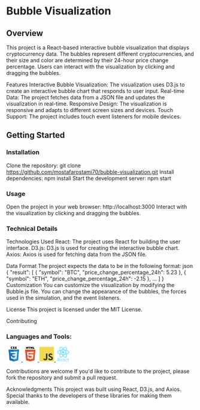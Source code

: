 <H1 align="left">Bubble Visualization
</H1>

<h2>Overview</h2>
This project is a React-based interactive bubble visualization that displays cryptocurrency data. The bubbles represent different cryptocurrencies, and their size and color are determined by their 24-hour price change percentage. Users can interact with the visualization by clicking and dragging the bubbles.
</hr>

Features
Interactive Bubble Visualization: The visualization uses D3.js to create an interactive bubble chart that responds to user input.
Real-time Data: The project fetches data from a JSON file and updates the visualization in real-time.
Responsive Design: The visualization is responsive and adapts to different screen sizes and devices.
Touch Support: The project includes touch event listeners for mobile devices.

</hr>
<h2>Getting Started
</h2>
<h3>Installation
</h3>

Clone the repository: git clone https://github.com/mostafarostami70/bubble-visualization.git
Install dependencies: npm install
Start the development server: npm start
</hr>

<h3>Usage
</h3>
Open the project in your web browser: http://localhost:3000
Interact with the visualization by clicking and dragging the bubbles.
</hr>

<h3>Technical Details
</h3>


Technologies Used
React: The project uses React for building the user interface.
D3.js: D3.js is used for creating the interactive bubble chart.
Axios: Axios is used for fetching data from the JSON file.
</hr>

Data Format
The project expects the data to be in the following format:
json
<dode>{
  "result": [
    {
      "symbol": "BTC",
      "price_change_percentage_24h": 5.23
    },
    {
      "symbol": "ETH",
      "price_change_percentage_24h": -2.15
    },
    ...
  ]
}
</code>
Customization
You can customize the visualization by modifying the Bubble.js file. You can change the appearance of the bubbles, the forces used in the simulation, and the event listeners.

License
This project is licensed under the MIT License.

Contributing

<h3 align="left">Languages and Tools:</h3>
<p align="left"> <a href="https://www.w3schools.com/css/" target="_blank" rel="noreferrer"> <img src="https://raw.githubusercontent.com/devicons/devicon/master/icons/css3/css3-original-wordmark.svg" alt="css3" width="40" height="40"/> </a> <a href="https://www.w3.org/html/" target="_blank" rel="noreferrer"> <img src="https://raw.githubusercontent.com/devicons/devicon/master/icons/html5/html5-original-wordmark.svg" alt="html5" width="40" height="40"/> </a> <a href="https://developer.mozilla.org/en-US/docs/Web/JavaScript" target="_blank" rel="noreferrer"> <img src="https://raw.githubusercontent.com/devicons/devicon/master/icons/javascript/javascript-original.svg" alt="javascript" width="40" height="40"/> </a> <a href="https://reactjs.org/" target="_blank" rel="noreferrer"> <img src="https://raw.githubusercontent.com/devicons/devicon/master/icons/react/react-original-wordmark.svg" alt="react" width="40" height="40"/> </a> </p>

Contributions are welcome If you'd like to contribute to the project, please fork the repository and submit a pull request.

Acknowledgments
This project was built using React, D3.js, and Axios. Special thanks to the developers of these libraries for making them available.
